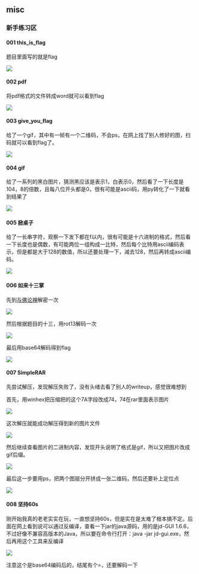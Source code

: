 ## misc

### 新手练习区

#### 001 this_is_flag
题目里面写的就是flag

![](misc_new_001_1.png)

#### 002 pdf
将pdf格式的文件转成word就可以看到flag

![](misc_new_002_1.png)

#### 003 give_you_flag
给了一个gif，其中有一帧有一个二维码，不会ps，在网上找了别人修好的图，扫码就可以看到flag了。

![](misc_new_003_2.png)

#### 004 gif
给了一系列的黑白图片，猜测黑应该是表示1，白表示0，然后看了一下长度是104，8的倍数，且每八位开头都是0，很有可能是ascii码，用py转化了一下就看到结果了

![](misc_new_004_1.png)

#### 005 掀桌子
给了一长串字符，观察一下发下都在f以内，很有可能是十六进制的格式，然后看一下长度也是偶数，有可能两位一组构成一比特，然后每个比特用ascii编码表示，但是都是大于128的数值，所以还要处理一下，减去128，然后再转成ascii编码。

![](misc_new_005_1.png)

#### 006 如来十三掌
先到[与佛论禅](http://www.keyfc.net/bbs/tools/tudoucode.aspx)解密一次

![](misc_new_006_1.png)

然后根据题目的十三，用rot13解码一次

![](misc_new_006_2.png)

最后用base64解码得到flag

![](misc_new_006_3.png)

#### 007 SimpleRAR
先尝试解压，发现解压失败了，没有头绪去看了别人的writeup，感觉很难想到

首先，用winhex把压缩把的这个7A字段改成74，74在rar里面表示图片

![](misc_new_007_1.png)

这次解压就能成功解压得到新的图片文件

![](misc_new_007_2.png)

然后继续查看图片的二进制内容，发现开头说明了格式是gif，所以又把图片改成gif后缀。

![](misc_new_007_3.png)

最后这一步要用ps，把两个图层分开拼成一张二维码，然后还要补上定位点

![](misc_new_007_4.png)

#### 008 坚持60s
刚开始我真的老老实实在玩，一直想坚持60s，但是实在是太难了根本搞不定。后面在网上看到说可以通过反编译，查看一下jar的java源码，用的是jd-GUI 1.6.6，不过好像不兼容高版本的Java，所以要在命令行打开：java -jar jd-gui.exe，然后再用这个工具来反编译

![](misc_new_008_1.png)

注意这个是base64编码后的，结尾有个=，还要解码一下

